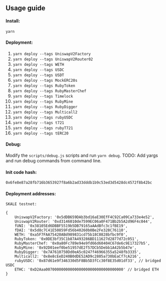 ## Usage guide

#### Install:

`yarn`

#### Deployment:

1. `yarn deploy --tags UniswapV2Factory`
2. `yarn deploy --tags UniswapV2Router02`
3. `yarn deploy --tags WETH`
4. `yarn deploy --tags USDC`
5. `yarn deploy --tags USDT`
6. `yarn deploy --tags MockERC20s`
7. `yarn deploy --tags RubyToken`
8. `yarn deploy --tags RubyMasterChef`
9. `yarn deploy --tags Timelock`
10. `yarn deploy --tags RubyMine`
11. `yarn deploy --tags RubyDigger`
12. `yarn deploy --tags Multicall2`
13. `yarn deploy --tags rubyUSDC`
14. `yarn deploy --tags t721`
15. `yarn deploy --tags rubyT721`
16. `yarn deploy --tags tERC20`

#### Debug:

Modify the `scripts/debug.js` scripts and run `yarn debug`.
TODO: Add yargs and run debug commands from command line.

#### Init code hash:

`0x6fe8e87a28fb716b3653927f8a6b2ad33dddb1b9c53ed3d5428dc4572f8b42bc`

#### Deployment addresses:

```
SKALE testnet:

{
    UniswapV2Factory: '0x5dDB659DAb3bd16aE30EfF4C92Ca09Ca733e4e52',
    UniswapV2Router: '0xd3146010de7599EC06a0F471Bb2b5A2d96F4c044',
    fUNI: '0x38105Ed6DBBF5519b5DB79165aAAdBfc3c1fBE19',
    fDAI: '0x5d8c7C41E50859Fd56b40260b0Be2Fe328C76110',
    WETH: '0xa5F7FAA75420ABd989831cd75b18C0828bfbc9f0',
    RubyToken: '0x0DE3bf35C1b87A493286BD111627d2877d72c051',
    RubyMasterChef: '0x0a80Fc789e94e9fd66d60404C67de6c9E17327b5',
    RubyMine: '0x92D01eef0be51957dE2f57DCb5Debb1A42b5b47e',
    RubyDigger: '0x7A7610750Dd0eA5c0247f46966355a5248fb3335',
    Multicall2: '0x8e8cEeD240B0dDE52AD9c2805a730bEaCf7cA216',
    rubyUSDC: '0x87d61e9f346330d5F8Bb5D3fCc30f8E35d01df33', // bridged USDC
    ETHC: '0xD2Aaa00700000000000000000000000000000000' // bridged ETH
}

```
